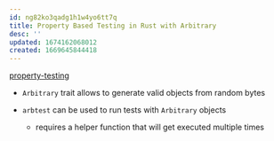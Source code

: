 ```yaml
---
id: ng82ko3qadg1h1w4yo6tt7q
title: Property Based Testing in Rust with Arbitrary
desc: ''
updated: 1674162068012
created: 1669645844418
---
```


[property-testing]

- `Arbitrary` trait allows to generate valid objects from random bytes
- `arbtest` can be used to run tests with `Arbitrary` objects

  - requires a helper function that will get executed multiple times

[property-testing]: https://www.greyblake.com/blog/property-based-testing-in-rust-with-arbitrary/
